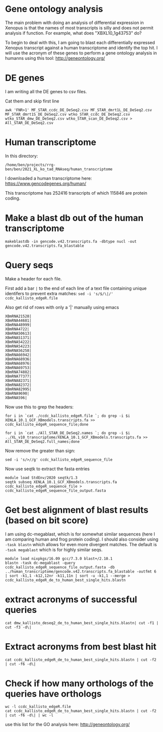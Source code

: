 # Gene ontology analysis

The main problem with doing an analysis of differential expression in Xenopus is that the names of most transcripts is silly and does not permit analysis if function.  For example, what does "XBXL10_1g43753" do?  

To begin to deal with this, I am going to blast each differentially expressed Xenopus transcript against a human transcriptome and identify the top hit.  I will use the acronym of these genes to perform a gene ontology analysis in humanns using this tool: http://geneontology.org/

# DE genes
I am writing all the DE genes to csv files.

Cat them and skip first line
```
awk 'FNR>1' MF_STAR_ccdc_DE_DeSeq2.csv MF_STAR_dmrt1L_DE_DeSeq2.csv MF_STAR_dmrt1S_DE_DeSeq2.csv wtko_STAR_ccdc_DE_DeSeq2.csv wtko_STAR_dmw_DE_DeSeq2.csv wtko_STAR_scan_DE_DeSeq2.csv > All_STAR_DE_DeSeq2.csv
```

# Human transcriptome
In this directory:
```
/home/ben/projects/rrg-ben/ben/2021_XL_ko_tad_RNAseq/human_transcriptome
```

I downloaded a human transcriptome here: https://www.gencodegenes.org/human/

This transcriptome has 252416 transcripts of which 115846 are protein coding.

# Make a blast db out of the human transcriptome
```
makeblastdb -in gencode.v42.transcripts.fa -dbtype nucl -out gencode.v42.transcripts.fa_blastable
```

# Query seqs
Make a header for each file. 

First add a bar `|` to the end of each line of a text file containing unique identifers to prevent extra matches:
`sed -i 's/$/\|/' ccdc_kallisto_edgeR.file`

Also get rid of rows with only a '|' manually using emacs

```
XBmRNA21528|
XBmRNA44681|
XBmRNA48999|
XBmRNA4722|
XBmRNA50613|
XBmRNA51371|
XBmRNA54222|
XBmRNA54223|
XBmRNA56258|
XBmRNA66942|
XBmRNA68936|
XBmRNA68976|
XBmRNA69753|
XBmRNA74882|
XBmRNA77377|
XBmRNA82371|
XBmRNA82372|
XBmRNA82995|
XBmRNA9690|
XBmRNA596|
```
Now use this to grep the headers:
```
for i in `cat ./ccdc_kallisto_edgeR.file `; do grep -i $i XENLA_10.1_GCF_XBmodels.transcripts.fa >> ccdc_kallisto_edgeR_sequence_file;done
```
```
for i in `cat ./All_STAR_DE_DeSeq2.names `; do grep -i $i ../XL_v10_transcriptome/XENLA_10.1_GCF_XBmodels.transcripts.fa >> All_STAR_DE_DeSeq2.full_names;done
```
Now remove the greater than sign:
```
sed -i 's/>//g' ccdc_kallisto_edgeR_sequence_file
```
Now use seqtk to extract the fasta entries
```
module load StdEnv/2020 seqtk/1.3
seqtk subseq XENLA_10.1_GCF_XBmodels.transcripts.fa ccdc_kallisto_edgeR_sequence_file > ccdc_kallisto_edgeR_sequence_file_output.fasta
```

# Get best alignment of blast results (based on bit score)
I am using dc-megablast, which is for somewhat similar sequences (here I am comparing human and frog protein coding).  I should also consider using `-task blastn` which allows for even more divergent matches.  The default is `-task megablast` which is for highly similar seqs.
```
module load nixpkgs/16.09 gcc/7.3.0 blast+/2.10.1 
blastn -task dc-megablast -query ccdc_kallisto_edgeR_sequence_file_output.fasta -db ../human_transcriptome/gencode.v42.transcripts.fa_blastable -outfmt 6 | sort -k1,1 -k12,12nr -k11,11n | sort -u -k1,1 --merge > ccdc_kallisto_edgeR_de_to_human_best_single_hits.blastn
```
# extract acronyms of successful queries
```
cat dmw_kallisto_deseq2_de_to_human_best_single_hits.blastn| cut -f1 | cut -f3 -d\|
```
# Extract acronyms from best blast hit
```
cat ccdc_kallisto_edgeR_de_to_human_best_single_hits.blastn | cut -f2 | cut -f6 -d\|
```

# Check if how many orthologs of the queries have orthologs
```
wc -l ccdc_kallisto_edgeR.file
cat ccdc_kallisto_edgeR_de_to_human_best_single_hits.blastn | cut -f2 | cut -f6 -d\| | wc -l
```

use this list for the GO analysis here:  http://geneontology.org/
